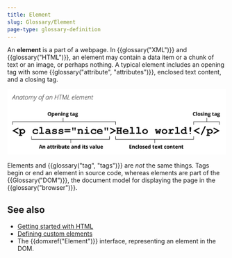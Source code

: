 ```yaml
---
title: Element
slug: Glossary/Element
page-type: glossary-definition
---
```


An **element** is a part of a webpage. In {{glossary("XML")}} and {{glossary("HTML")}}, an element may contain a data item or a chunk of text or an image, or perhaps nothing. A typical element includes an opening tag with some {{glossary("attribute", "attributes")}}, enclosed text content, and a closing tag.

![Example: in <p class="nice">Hello world!</p>, '<p class="nice">' is an opening tag, 'class="nice"' is an attribute and its value, 'Hello world!' is enclosed text content, and '</p>' is a closing tag.](anatomy-of-an-html-element.png)

Elements and {{glossary("tag", "tags")}} are _not_ the same things. Tags begin or end an element in source code, whereas elements are part of the {{Glossary("DOM")}}, the document model for displaying the page in the {{glossary("browser")}}.

## See also

- [Getting started with HTML](/en-US/docs/Learn/HTML/Introduction_to_HTML/Getting_started)
- [Defining custom elements](/en-US/docs/Web/Web_Components/Using_custom_elements)
- The {{domxref("Element")}} interface, representing an element in the DOM.
